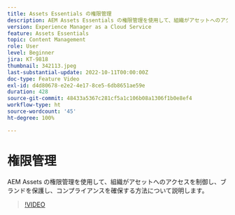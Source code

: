 ```yaml
---
title: Assets Essentials の権限管理
description: AEM Assets Essentials の権限管理を使用して、組織がアセットへのアクセスを制御し、ブランドを保護し、コンプライアンスを確保する方法について説明します。
version: Experience Manager as a Cloud Service
feature: Assets Essentials
topic: Content Management
role: User
level: Beginner
jira: KT-9818
thumbnail: 342113.jpeg
last-substantial-update: 2022-10-11T00:00:00Z
doc-type: Feature Video
exl-id: d4d80678-e2e2-4e17-8ce5-6db8651ae59e
duration: 428
source-git-commit: 48433a5367c281cf5a1c106b08a1306f1b0e8ef4
workflow-type: ht
source-wordcount: '45'
ht-degree: 100%

---
```


# 権限管理

AEM Assets の権限管理を使用して、組織がアセットへのアクセスを制御し、ブランドを保護し、コンプライアンスを確保する方法について説明します。

>[!VIDEO](https://video.tv.adobe.com/v/342113?quality=12&learn=on)
